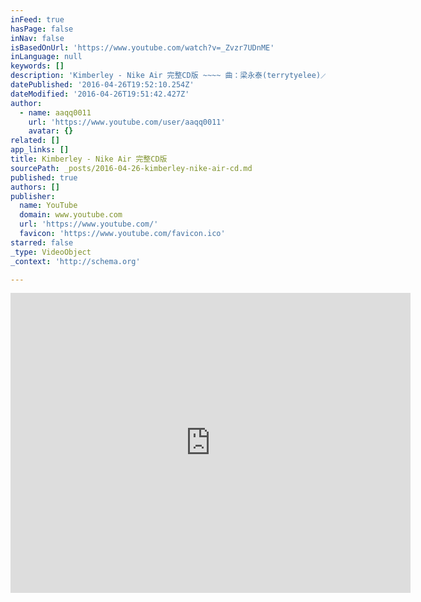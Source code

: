 ```yaml
---
inFeed: true
hasPage: false
inNav: false
isBasedOnUrl: 'https://www.youtube.com/watch?v=_Zvzr7UDnME'
inLanguage: null
keywords: []
description: 'Kimberley - Nike Air 完整CD版 ~~~~ 曲：梁永泰(terrytyelee)／王知音 詞：梁永泰(terrytyelee) Kimberley 『 首張同名專輯 』 http://www.youtube.com/playlist?list=PL8CC3A9297F59AE46'
datePublished: '2016-04-26T19:52:10.254Z'
dateModified: '2016-04-26T19:51:42.427Z'
author:
  - name: aaqq0011
    url: 'https://www.youtube.com/user/aaqq0011'
    avatar: {}
related: []
app_links: []
title: Kimberley - Nike Air 完整CD版
sourcePath: _posts/2016-04-26-kimberley-nike-air-cd.md
published: true
authors: []
publisher:
  name: YouTube
  domain: www.youtube.com
  url: 'https://www.youtube.com/'
  favicon: 'https://www.youtube.com/favicon.ico'
starred: false
_type: VideoObject
_context: 'http://schema.org'

---
```

<iframe src="https://cdn.embedly.com/widgets/media.html?src=https%3A%2F%2Fwww.youtube.com%2Fembed%2F_Zvzr7UDnME%3Ffeature%3Doembed&amp;url=https%3A%2F%2Fwww.youtube.com%2Fwatch%3Fv%3D_Zvzr7UDnME&amp;image=https%3A%2F%2Fi.ytimg.com%2Fvi%2F_Zvzr7UDnME%2Fhqdefault.jpg&amp;key=b7d04c9b404c499eba89ee7072e1c4f7&amp;type=text%2Fhtml&amp;schema=youtube" width="640" height="480" scrolling="no" frameborder="0" allowfullscreen="" style=""></iframe>